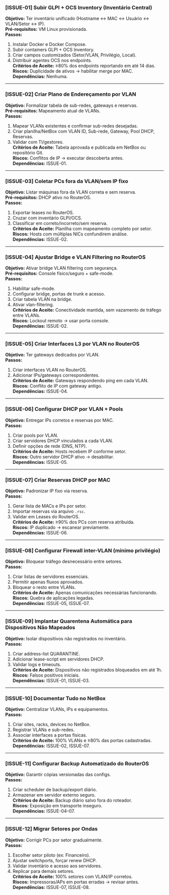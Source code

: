 ### [ISSUE-01] Subir GLPI + OCS Inventory (Inventário Central)
**Objetivo:** Ter inventário unificado (Hostname ↔ MAC ↔ Usuário ↔ VLAN/Setor ↔ IP).  
**Pré-requisitos:** VM Linux provisionada.  
**Passos:**
1. Instalar Docker e Docker Compose.  
2. Subir containers GLPI + OCS Inventory.  
3. Criar campos customizados (Setor/VLAN, Privilégio, Local).  
4. Distribuir agentes OCS nos endpoints.  
**Critérios de Aceite:** ≥80% dos endpoints reportando em até 14 dias.  
**Riscos:** Duplicidade de ativos → habilitar merge por MAC.  
**Dependências:** Nenhuma.  

---

### [ISSUE-02] Criar Plano de Endereçamento por VLAN
**Objetivo:** Formalizar tabela de sub-redes, gateways e reservas.  
**Pré-requisitos:** Mapeamento atual de VLANs.  
**Passos:**
1. Mapear VLANs existentes e confirmar sub-redes desejadas.  
2. Criar planilha/NetBox com VLAN ID, Sub-rede, Gateway, Pool DHCP, Reservas.  
3. Validar com TI/gestores.  
**Critérios de Aceite:** Tabela aprovada e publicada em NetBox ou repositório Git.  
**Riscos:** Conflitos de IP → executar descoberta antes.  
**Dependências:** ISSUE-01.  

---

### [ISSUE-03] Coletar PCs fora da VLAN/sem IP fixo
**Objetivo:** Listar máquinas fora da VLAN correta e sem reserva.  
**Pré-requisitos:** DHCP ativo no RouterOS.  
**Passos:**
1. Exportar leases no RouterOS.  
2. Cruzar com inventário GLPI/OCS.  
3. Classificar em correto/incorreto/sem reserva.  
**Critérios de Aceite:** Planilha com mapeamento completo por setor.  
**Riscos:** Hosts com múltiplas NICs confundirem análise.  
**Dependências:** ISSUE-02.  

---

### [ISSUE-04] Ajustar Bridge e VLAN Filtering no RouterOS
**Objetivo:** Ativar bridge VLAN filtering com segurança.  
**Pré-requisitos:** Console físico/seguro + safe-mode.  
**Passos:**
1. Habilitar safe-mode.  
2. Configurar bridge, portas de trunk e acesso.  
3. Criar tabela VLAN na bridge.  
4. Ativar vlan-filtering.  
**Critérios de Aceite:** Conectividade mantida, sem vazamento de tráfego entre VLANs.  
**Riscos:** Lockout remoto → usar porta console.  
**Dependências:** ISSUE-02.  

---

### [ISSUE-05] Criar Interfaces L3 por VLAN no RouterOS
**Objetivo:** Ter gateways dedicados por VLAN.  
**Passos:**
1. Criar interfaces VLAN no RouterOS.  
2. Adicionar IPs/gateways correspondentes.  
**Critérios de Aceite:** Gateways respondendo ping em cada VLAN.  
**Riscos:** Conflito de IP com gateway antigo.  
**Dependências:** ISSUE-04.  

---

### [ISSUE-06] Configurar DHCP por VLAN + Pools
**Objetivo:** Entregar IPs corretos e reservas por MAC.  
**Passos:**
1. Criar pools por VLAN.  
2. Criar servidores DHCP vinculados a cada VLAN.  
3. Definir opções de rede (DNS, NTP).  
**Critérios de Aceite:** Hosts recebem IP conforme setor.  
**Riscos:** Outro servidor DHCP ativo → desabilitar.  
**Dependências:** ISSUE-05.  

---

### [ISSUE-07] Criar Reservas DHCP por MAC
**Objetivo:** Padronizar IP fixo via reserva.  
**Passos:**
1. Gerar lista de MACs e IPs por setor.  
2. Importar reservas via arquivo `.rsc`.  
3. Validar em Leases do RouterOS.  
**Critérios de Aceite:** ≥90% dos PCs com reserva atribuída.  
**Riscos:** IP duplicado → escanear previamente.  
**Dependências:** ISSUE-06.  

---

### [ISSUE-08] Configurar Firewall inter-VLAN (mínimo privilégio)
**Objetivo:** Bloquear tráfego desnecessário entre setores.  
**Passos:**
1. Criar listas de servidores essenciais.  
2. Permitir apenas fluxos aprovados.  
3. Bloquear o resto entre VLANs.  
**Critérios de Aceite:** Apenas comunicações necessárias funcionando.  
**Riscos:** Quebra de aplicações legadas.  
**Dependências:** ISSUE-05, ISSUE-07.  

---

### [ISSUE-09] Implantar Quarentena Automática para Dispositivos Não Mapeados
**Objetivo:** Isolar dispositivos não registrados no inventário.  
**Passos:**
1. Criar address-list QUARANTINE.  
2. Adicionar lease-script em servidores DHCP.  
3. Validar logs e timeouts.  
**Critérios de Aceite:** Dispositivos não registrados bloqueados em até 1h.  
**Riscos:** Falsos positivos iniciais.  
**Dependências:** ISSUE-01, ISSUE-03.  

---

### [ISSUE-10] Documentar Tudo no NetBox
**Objetivo:** Centralizar VLANs, IPs e equipamentos.  
**Passos:**
1. Criar sites, racks, devices no NetBox.  
2. Registrar VLANs e sub-redes.  
3. Associar interfaces a portas físicas.  
**Critérios de Aceite:** 100% VLANs e ≥80% das portas cadastradas.  
**Dependências:** ISSUE-02, ISSUE-07.  

---

### [ISSUE-11] Configurar Backup Automatizado do RouterOS
**Objetivo:** Garantir cópias versionadas das configs.  
**Passos:**
1. Criar scheduler de backup/export diário.  
2. Armazenar em servidor externo seguro.  
**Critérios de Aceite:** Backup diário salvo fora do roteador.  
**Riscos:** Exposição em transporte inseguro.  
**Dependências:** ISSUE-04–07.  

---

### [ISSUE-12] Migrar Setores por Ondas
**Objetivo:** Corrigir PCs por setor gradualmente.  
**Passos:**
1. Escolher setor piloto (ex: Financeiro).  
2. Ajustar switchports, forçar renew DHCP.  
3. Validar inventário e acesso aos servidores.  
4. Replicar para demais setores.  
**Critérios de Aceite:** 100% setores com VLAN/IP corretos.  
**Riscos:** Impressoras/APs em portas erradas → revisar antes.  
**Dependências:** ISSUE-07, ISSUE-08.  
